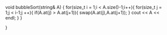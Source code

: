 void bubbleSort(string& A)
{
    for(size_t i = 1;i < A.size()-1;i++){
       for(size_t j = 1;j < i-1;j ++){
          if(A.at(j) > A.at(j+1)){
             swap(A.at(j),A.at(j+1));
          }
          cout << A << endl;
       }
    }
    
}